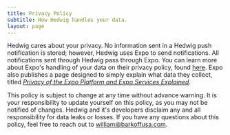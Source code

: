 ```yaml
---
title: Privacy Policy
subtitle: How Hedwig handles your data.
layout: page
---
```


Hedwig cares about your privacy. No information sent in a Hedwig push notification is stored; however, Hedwig uses Expo to send notifications. All notifications sent through Hedwig pass through Expo. You can learn more about Expo's handling of your data on their privacy policy, found [here](https://expo.io/privacy). Expo also publishes a page designed to simply explain what data they collect, titled [_Privacy of the Expo Platform and Expo Services Explained_](https://expo.io/privacy-explained).

This policy is subject to change at any time without advance warning. It is your responsibility to update yourself on this policy, as you may not be notified of changes. Hedwig and it's developers disclaim any and all responsibility for data leaks or losses. If you have any questions about this policy, feel free to reach out to [william@barkoffusa.com](mailto:william@barkoffusa.com).
